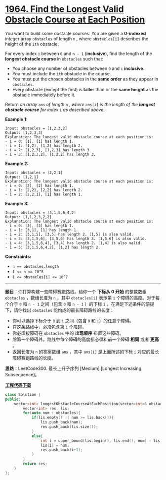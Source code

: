 # [1964. Find the Longest Valid Obstacle Course at Each Position](https://leetcode.com/problems/find-the-longest-valid-obstacle-course-at-each-position/)

You want to build some obstacle courses. You are given a **0-indexed** integer array `obstacles` of length `n` , where `obstacles[i]` describes the height of the `ith` obstacle.

For every index `i` between `0` and `n - 1` (**inclusive**), find the length of the **longest obstacle course** in `obstacles` such that:

* You choose any number of obstacles between `0` and `i` **inclusive**.
* You must include the `ith` obstacle in the course.
* You must put the chosen obstacles in the **same order** as they appear in `obstacles`.
* Every obstacle (except the first) is **taller** than or the **same height** as the obstacle immediately before it.

Return *an array* `ans` *of length*  `n` , *where* `ans[i]` *is the length of the **longest obstacle course** for index* `i` *as described above*.

**Example 1:**

```
Input: obstacles = [1,2,3,2]
Output: [1,2,3,3]
Explanation: The longest valid obstacle course at each position is:
- i = 0: [1], [1] has length 1.
- i = 1: [1,2], [1,2] has length 2.
- i = 2: [1,2,3], [1,2,3] has length 3.
- i = 3: [1,2,3,2], [1,2,2] has length 3.
```

**Example 2:**

```
Input: obstacles = [2,2,1]
Output: [1,2,1]
Explanation: The longest valid obstacle course at each position is:
- i = 0: [2], [2] has length 1.
- i = 1: [2,2], [2,2] has length 2.
- i = 2: [2,2,1], [1] has length 1.
```

**Example 3:**

```
Input: obstacles = [3,1,5,6,4,2]
Output: [1,1,2,3,2,2]
Explanation: The longest valid obstacle course at each position is:
- i = 0: [3], [3] has length 1.
- i = 1: [3,1], [1] has length 1.
- i = 2: [3,1,5], [3,5] has length 2. [1,5] is also valid.
- i = 3: [3,1,5,6], [3,5,6] has length 3. [1,5,6] is also valid.
- i = 4: [3,1,5,6,4], [3,4] has length 2. [1,4] is also valid.
- i = 5: [3,1,5,6,4,2], [1,2] has length 2.
```

**Constraints:**

* `n == obstacles.length`
* `1 <= n <= 10^5`
* `1 <= obstacles[i] <= 10^7`

-----

**题目**：你打算构建一些障碍赛跑路线。给你一个 **下标从 0 开始** 的整数数组 `obstacles` ，数组长度为 `n` ，其中 `obstacles[i]` 表示第 `i` 个障碍的高度。对于每个介于 `0` 和 `n - 1` 之间（包含 `0` 和 `n - 1` ）的下标 `i` ，在满足下述条件的前提下，请你找出 `obstacles` 能构成的最长障碍路线的长度：

* 你可以选择下标介于 `0` 到 `i` 之间（包含 `0` 和 `i`）的任意个障碍。
* 在这条路线中，必须包含第 `i` 个障碍。
* 你必须按障碍在 `obstacles` 中的 **出现顺序** 布置这些障碍。
* 除第一个障碍外，路线中每个障碍的高度都必须和前一个障碍 **相同** 或者 **更高** 。
* 返回长度为 `n` 的答案数组 `ans` ，其中 `ans[i]` 是上面所述的下标 `i` 对应的最长障碍赛跑路线的长度。

**思路**：LeetCode300. 最长上升子序列 [Medium] [Longest Increasing Subsequence]。

[**工程代码下载**](https://github.com/shenkh/leetcode)

```cpp
class Solution {
public:
    vector<int> longestObstacleCourseAtEachPosition(vector<int>& obstacles) {
        vector<int> res, lis;
        for(auto num : obstacles){
            if(lis.empty() || num >= lis.back()){
                lis.push_back(num);
                res.push_back(lis.size());
            }
            else{
                int i = upper_bound(lis.begin(), lis.end(), num) - lis.begin();
                lis[i] = num;
                res.push_back(i+1);
            }
        }
        return res;
    }
};
```
